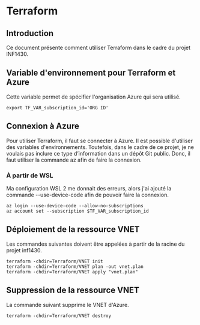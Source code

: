 # Terraform

## Introduction
Ce document présente comment utiliser Terraform dans le cadre du projet INF1430.

## Variable d'environnement pour Terraform et Azure
Cette variable permet de spécifier l'organisation Azure qui sera utilisé.

```
export TF_VAR_subscription_id='ORG ID'
```

## Connexion à Azure
Pour utiliser Terraform, il faut se connecter à Azure. Il est possible d'utiliser des variables d'environnements. Toutefois, dans le cadre de ce projet, je ne voulais pas inclure ce type d’information dans un dépôt Git public. Donc, il faut utiliser la commande az afin de faire la connexion.

### À partir de WSL
Ma configuration WSL 2 me donnait des erreurs, alors j'ai ajouté la commande --use-device-code afin de pouvoir faire la connexion.

```
az login --use-device-code --allow-no-subscriptions
az account set --subscription $TF_VAR_subscription_id
```

## Déploiement de la ressource VNET
Les commandes suivantes doivent être appelées à partir de la racine du projet inf1430.

```
terraform -chdir=Terraform/VNET init
terraform -chdir=Terraform/VNET plan -out vnet.plan
terraform -chdir=Terraform/VNET apply "vnet.plan"
```

## Suppression de la ressource VNET
La commande suivant supprime le VNET d'Azure.

```
terraform -chdir=Terraform/VNET destroy
```